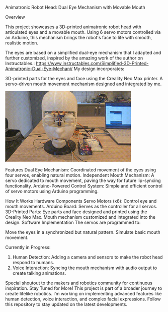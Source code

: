Animatronic Robot Head: Dual Eye Mechanism with Movable Mouth

Overview

This project showcases a 3D-printed animatronic robot head with articulated eyes and a movable mouth. Using 6 servo motors controlled via an Arduino, this mechanism brings the robot's face to life with smooth, realistic motion.

The eyes are based on a simplified dual-eye mechanism that I adapted and further customized, inspired by the amazing work of the author on Instructables.: https://www.instructables.com/Simplified-3D-Printed-Animatronic-Dual-Eye-Mechani/ My design incorporates:

3D-printed parts for the eyes and face using the Creality Neo Max printer.
A servo-driven mouth movement mechanism designed and integrated by me.

![Robot Head](Robot_face.gif)


Features
Dual Eye Mechanism:
Coordinated movement of the eyes using four servos, enabling natural motion.
Independent Mouth Mechanism:
A servo dedicated to mouth movement, paving the way for future lip-syncing functionality.
Arduino-Powered Control System:
Simple and efficient control of servo motors using Arduino programming.

How It Works
Hardware Components
Servo Motors (x6): Control eye and mouth movements.
Arduino Board: Serves as the controller for all servos.
3D-Printed Parts:
Eye parts and face designed and printed using the Creality Neo Max.
Mouth mechanism customized and integrated into the design.
Software Implementation
The servos are programmed to:

Move the eyes in a synchronized but natural pattern.
Simulate basic mouth movement.

Currently in Progress:
1) Human Detection:
Adding a camera and sensors to make the robot head respond to humans.
2) Voice Interaction:
Syncing the mouth mechanism with audio output to create talking animations.


Special shoutout to the makers and robotics community for continuous inspiration.
Stay Tuned for More!
This project is part of a broader journey to create lifelike robotics. I’m working on implementing advanced features like human detection, voice interaction, and complex facial expressions. Follow this repository to stay updated on the latest developments.
